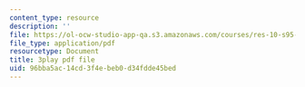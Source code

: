 ```yaml
---
content_type: resource
description: ''
file: https://ol-ocw-studio-app-qa.s3.amazonaws.com/courses/res-10-s95-physics-of-covid-19-transmission-fall-2020/96bba5ac14cd3f4ebeb0d34fdde45bed_nOW0xBef6rg.pdf
file_type: application/pdf
resourcetype: Document
title: 3play pdf file
uid: 96bba5ac-14cd-3f4e-beb0-d34fdde45bed
---
```

